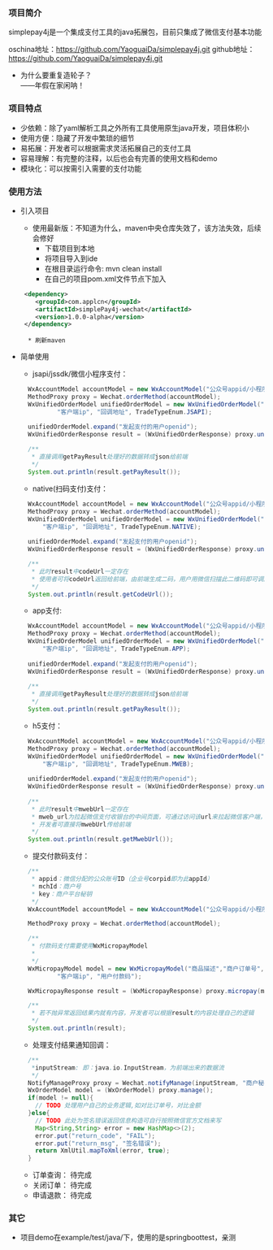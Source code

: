 ### 项目简介
simplepay4j是一个集成支付工具的java拓展包，目前只集成了微信支付基本功能

oschina地址：https://github.com/YaoguaiDa/simplepay4j.git
github地址：https://github.com/YaoguaiDa/simplepay4j.git

* 为什么要重复造轮子？  
——年假在家闲呐！
### 项目特点
* 少依赖：除了yaml解析工具之外所有工具使用原生java开发，项目体积小
* 使用方便：隐藏了开发中繁琐的细节
* 易拓展：开发者可以根据需求灵活拓展自己的支付工具
* 容易理解：有完整的注释，以后也会有完善的使用文档和demo
* 模块化：可以按需引入需要的支付功能

### 使用方法
* 引入项目
    * 使用最新版：不知道为什么，maven中央仓库失效了，该方法失效，后续会修好
        * 下载项目到本地
        * 将项目导入到ide
        * 在根目录运行命令: mvn clean install
        * 在自己的项目pom.xml文件<dependencies></dependencies>节点下加入
    ```xml
     <dependency>
        <groupId>com.applcn</groupId>
        <artifactId>simplePay4j-wechat</artifactId>
        <version>1.0.0-alpha</version>
     </dependency>
    ```
        * 刷新maven
* 简单使用
    * jsapi/jssdk/微信小程序支付：
    ```java
      WxAccountModel accountModel = new WxAccountModel("公众号appid/小程序appid","微信商户号", "商户秘钥");
      MethodProxy proxy = Wechat.orderMethod(accountModel);
      WxUnifiedOrderModel unifiedOrderModel = new WxUnifiedOrderModel("商品描述","商户订单号","商品价格，单位为分",
              "客户端ip", "回调地址", TradeTypeEnum.JSAPI);

      unifiedOrderModel.expand("发起支付的用户openid");
      WxUnifiedOrderResponse result = (WxUnifiedOrderResponse) proxy.unifiedOrder(unifiedOrderModel);
      
      /**
       * 直接调用getPayResult处理好的数据转成json给前端
       */
      System.out.println(result.getPayResult());
    ```
    * native(扫码支付)支付：
    ```java
      WxAccountModel accountModel = new WxAccountModel("公众号appid/小程序appid","微信商户号", "商户秘钥");
      MethodProxy proxy = Wechat.orderMethod(accountModel);
      WxUnifiedOrderModel unifiedOrderModel = new WxUnifiedOrderModel("商品描述","商户订单号","商品价格，单位为分",
          "客户端ip", "回调地址", TradeTypeEnum.NATIVE);
      
      unifiedOrderModel.expand("发起支付的用户openid");
      WxUnifiedOrderResponse result = (WxUnifiedOrderResponse) proxy.unifiedOrder(unifiedOrderModel);
    
      /**
       * 此时result中codeUrl一定存在
       * 使用者可将codeUrl返回给前端，由前端生成二码，用户用微信扫描此二维码即可调起支付
       */
      System.out.println(result.getCodeUrl());
    ```
    
    * app支付:
    ```java
      WxAccountModel accountModel = new WxAccountModel("公众号appid/小程序appid","微信商户号", "商户秘钥");
      MethodProxy proxy = Wechat.orderMethod(accountModel);
      WxUnifiedOrderModel unifiedOrderModel = new WxUnifiedOrderModel("商品描述","商户订单号","商品价格，单位为分",
          "客户端ip", "回调地址", TradeTypeEnum.APP);
        
      unifiedOrderModel.expand("发起支付的用户openid");
      WxUnifiedOrderResponse result = (WxUnifiedOrderResponse) proxy.unifiedOrder(unifiedOrderModel);
      
      /**
       * 直接调用getPayResult处理好的数据转成json给前端
       */
      System.out.println(result.getPayResult());
    ```
    
    * h5支付：
    ```java
      WxAccountModel accountModel = new WxAccountModel("公众号appid/小程序appid","微信商户号", "商户秘钥");
      MethodProxy proxy = Wechat.orderMethod(accountModel);
      WxUnifiedOrderModel unifiedOrderModel = new WxUnifiedOrderModel("商品描述","商户订单号","商品价格，单位为分",
          "客户端ip", "回调地址", TradeTypeEnum.MWEB);
          
      unifiedOrderModel.expand("发起支付的用户openid");
      WxUnifiedOrderResponse result = (WxUnifiedOrderResponse) proxy.unifiedOrder(unifiedOrderModel);
      
      /**
       * 此时result中mwebUrl一定存在
       * mweb_url为拉起微信支付收银台的中间页面，可通过访问该url来拉起微信客户端，完成支付,mweb_url的有效期为5分钟。
       * 开发者可直接将mwebUrl传给前端
       */
      System.out.println(result.getMwebUrl());
    ```
    
    * 提交付款码支付：
    ```java
      /**
       * appid：微信分配的公众账号ID（企业号corpid即为此appId）
       * mchId：商户号
       * key：商户平台秘钥
       */
      WxAccountModel accountModel = new WxAccountModel("公众号appid/小程序appid","微信商户号", "商户秘钥");
  
      MethodProxy proxy = Wechat.orderMethod(accountModel);
  
      /**
       * 付款码支付需要使用WxMicropayModel
       *
       */
      WxMicropayModel model = new WxMicropayModel("商品描述","商户订单号","商品价格，单位为分",
              "客户端ip", "用户付款码");
  
      WxMicropayResponse result = (WxMicropayResponse) proxy.micropay(model);
  
      /**
       * 若不抛异常返回结果内就有内容，开发者可以根据result的内容处理自己的逻辑
       */
      System.out.println(result);
    ```

    * 处理支付结果通知回调：
    ```java
      /**
       *inputStream: 即：java.io.InputStream，为前端出来的数据流
       */
      NotifyManageProxy proxy = Wechat.notifyManage(inputStream, "商户秘钥");
      WxOrderModel model = (WxOrderModel) proxy.manage();
      if(model != null){
        // TODO 处理用户自己的业务逻辑,如对比订单号，对比金额
      }else{
        // TODO 此处为签名错误返回信息构造可自行按照微信官方文档来写
        Map<String,String> error = new HashMap<>(2);
        error.put("return_code", "FAIL");
        error.put("return_msg", "签名错误");
        return XmlUtil.mapToXml(error, true);
      }
    ```
    * 订单查询：
        待完成
    * 关闭订单：
        待完成
    * 申请退款：
        待完成
    
### 其它
* 项目demo在example/test/java/下，使用的是springboottest，亲测